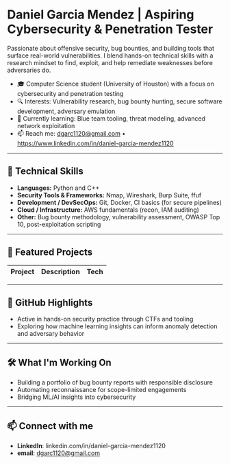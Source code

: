 # Daniel Garcia Mendez | Aspiring Cybersecurity & Penetration Tester

Passionate about offensive security, bug bounties, and building tools that surface real-world vulnerabilities. I blend hands-on technical skills with a research mindset to find, exploit, and help remediate weaknesses before adversaries do.

- 🎓 Computer Science student (University of Houston) with a focus on cybersecurity and penetration testing  
- 🔍 Interests: Vulnerability research, bug bounty hunting, secure software development, adversary emulation  
- 🚀 Currently learning: Blue team tooling, threat modeling, advanced network exploitation  
- 📫 Reach me: dgarc1120@gmail.com • https://www.linkedin.com/in/daniel-garcia-mendez1120

---

## 🔧 Technical Skills

- **Languages:** Python and C++ 
- **Security Tools & Frameworks:** Nmap, Wireshark, Burp Suite, ffuf  
- **Development / DevSecOps:** Git, Docker, CI basics (for secure pipelines)  
- **Cloud / Infrastructure:** AWS fundamentals (recon, IAM auditing)  
- **Other:** Bug bounty methodology, vulnerability assessment, OWASP Top 10, post-exploitation scripting

---

## 📁 Featured Projects

| Project | Description | Tech |
|--------|-------------|------|


---

## 🎯 GitHub Highlights

- Active in hands-on security practice through CTFs and tooling
- Exploring how machine learning insights can inform anomaly detection and adversary behavior

---

## 🛠️ What I'm Working On

- Building a portfolio of bug bounty reports with responsible disclosure  
- Automating reconnaissance for scope-limited engagements  
- Bridging ML/AI insights into cybersecurity 

---

## 📫 Connect with me

- **LinkedIn**: linkedin.com/in/daniel-garcia-mendez1120
- **email**: dgarc1120@gmail.com

